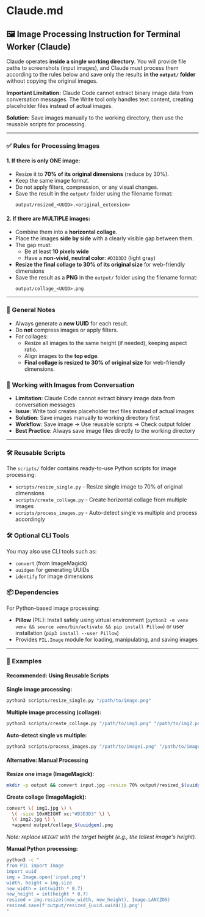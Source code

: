 
# Claude.md

## 🖼 Image Processing Instruction for Terminal Worker (Claude)

Claude operates **inside a single working directory**. You will provide file paths to screenshots (input images), and Claude must process them according to the rules below and save only the results **in the `output/` folder** without copying the original images.

**Important Limitation:** Claude Code cannot extract binary image data from conversation messages. The Write tool only handles text content, creating placeholder files instead of actual images. 

**Solution:** Save images manually to the working directory, then use the reusable scripts for processing.

---

### ✅ Rules for Processing Images

#### 1. **If there is only ONE image:**
- Resize it to **70% of its original dimensions** (reduce by 30%).
- Keep the same image format.
- Do not apply filters, compression, or any visual changes.
- Save the result in the `output/` folder using the filename format:
  ```
  output/resized_<UUID>.<original_extension>
  ```

#### 2. **If there are MULTIPLE images:**
- Combine them into a **horizontal collage**.
- Place the images **side by side** with a clearly visible gap between them.
- The gap must:
  - Be at least **10 pixels wide**
  - Have a **non-vivid, neutral color**: `#D3D3D3` (light gray)
- **Resize the final collage to 30% of its original size** for web-friendly dimensions
- Save the result as a **PNG** in the `output/` folder using the filename format:
  ```
  output/collage_<UUID>.png
  ```

---

### 🧾 General Notes
- Always generate a **new UUID** for each result.
- Do **not** compress images or apply filters.
- For collages:
  - Resize all images to the same height (if needed), keeping aspect ratio.
  - Align images to the **top edge**.
  - **Final collage is resized to 30% of original size** for web-friendly dimensions.

### 📁 Working with Images from Conversation
- **Limitation**: Claude Code cannot extract binary image data from conversation messages
- **Issue**: Write tool creates placeholder text files instead of actual images
- **Solution**: Save images manually to working directory first
- **Workflow**: Save image → Use reusable scripts → Check output folder
- **Best Practice**: Always save image files directly to the working directory

---

### 🛠️ Reusable Scripts
The `scripts/` folder contains ready-to-use Python scripts for image processing:
- `scripts/resize_single.py` - Resize single image to 70% of original dimensions
- `scripts/create_collage.py` - Create horizontal collage from multiple images
- `scripts/process_images.py` - Auto-detect single vs multiple and process accordingly

### 🛠️ Optional CLI Tools
You may also use CLI tools such as:
- `convert` (from ImageMagick)
- `uuidgen` for generating UUIDs
- `identify` for image dimensions

### 📦 Dependencies
For Python-based image processing:
- **Pillow** (PIL): Install safely using virtual environment (`python3 -m venv venv && source venv/bin/activate && pip install Pillow`) or user installation (`pip3 install --user Pillow`)
- Provides `PIL.Image` module for loading, manipulating, and saving images

---

### 🔄 Examples

#### **Recommended: Using Reusable Scripts**

**Single image processing:**
```bash
python3 scripts/resize_single.py "/path/to/image.png"
```

**Multiple image processing (collage):**
```bash
python3 scripts/create_collage.py "/path/to/img1.png" "/path/to/img2.png" "/path/to/img3.png"
```

**Auto-detect single vs multiple:**
```bash
python3 scripts/process_images.py "/path/to/image1.png" "/path/to/image2.png"
```

#### **Alternative: Manual Processing**

**Resize one image (ImageMagick):**
```bash
mkdir -p output && convert input.jpg -resize 70% output/resized_$(uuidgen).jpg
```

**Create collage (ImageMagick):**
```bash
convert \( img1.jpg \) \
  \( -size 10xHEIGHT xc:"#D3D3D3" \) \
  \( img2.jpg \) \
  +append output/collage_$(uuidgen).png
```
*Note: replace `HEIGHT` with the target height (e.g., the tallest image's height).*

**Manual Python processing:**
```bash
python3 -c "
from PIL import Image
import uuid
img = Image.open('input.png')
width, height = img.size
new_width = int(width * 0.7)
new_height = int(height * 0.7)
resized = img.resize((new_width, new_height), Image.LANCZOS)
resized.save(f'output/resized_{uuid.uuid4()}.png')
"
```
